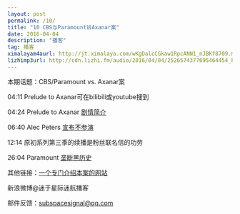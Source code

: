 ```yaml
---
layout: post
permalink: /10/
title: "10 CBS与Paramount诉Axanar案"
date: 2016-04-04
description: "播客"
tag: 播客 
ximalayam4aurl: http://jt.ximalaya.com/wKgDalcCGkaw1RpcANN1_nJBKf8709.m4a?channel=rss&album_id=3135361&track_id=13995664&uid=6418191&jt=http://audio.xmcdn.com/group16/M0A/39/DC/wKgDalcCGkaw1RpcANN1_nJBKf8709.m4a
lizhimp3url: http://cdn.lizhi.fm/audio/2016/04/04/2526574377695464454_hd.mp3
---   
```


本期话题：CBS/Paramount vs. Axanar案

04:11 Prelude to Axanar可在bilibili或youtube搜到

04:24 Prelude to Axanar [剧情简介](https://en.wikipedia.org/wiki/Prelude_to_Axanar)

06:40 Alec Peters [宣布不参演](http://www.axanarproductions.com/casting-axanar/)

12:14 原初系列第三季的续播是粉丝联名信的功劳

26:04 Paramount [垄断黑历史](https://en.wikipedia.org/wiki/Paramount_Pictures)

其他链接：[一个专门介绍本案的网站](http://axamonitor.com/doku.php)

新浪微博@迷于星际迷航播客

邮件反馈：subspacesignal@qq.com